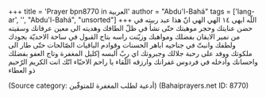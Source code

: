 +++
title = 'Prayer bpn8770 in العربية'
author = "Abdu'l-Bahá"
tags = ['lang-ar', '', "Abdu'l-Bahá", "unsorted"]
+++
اللّه ابهی
۱٤  الهي الهي انّ هذا عبد ربيته في حضن عنايتك وحجر موهبتك حتّی نشأ في ظلّ الطافك وهديته الی معين عرفانك وسقيته من نمير الايقان بفضلك ومواهبك وزيّنت راسه بتاج القبول في ساحة الاحديّة بجودك ولطفك وانبتّ في جناحيه اباهر الحسنات وقوادم الباقيات الصّالحات حتّی طار الی ملكوتك ووفد علی رحبة جلالك وجبروتك اي ربّ ألبسه إكليل المغفرة وتاج العفو بفضلك واحسانك وأدخله في فردوس غفرانك وارزقه اللّقاء يا راحم الاحبّاء انّك انت الكريم الرّحيم ذو العطاء

(Source category: أدعية لطلب المغفرة للمتوفّين)
(Bahaiprayers.net ID: 8770)
